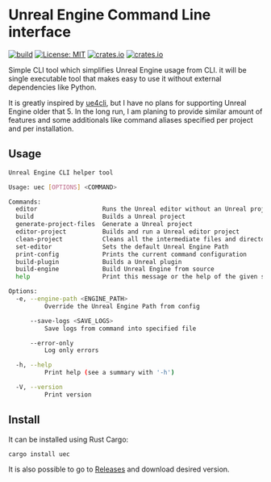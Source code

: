 # Unreal Engine Command Line interface

[![build](https://github.com/Leinnan/uec/actions/workflows/rust.yml/badge.svg)](https://github.com/Leinnan/uec/actions/workflows/rust.yml)
[![License: MIT](https://img.shields.io/badge/License-MIT-yellow.svg)](https://opensource.org/licenses/MIT)
[![crates.io](https://img.shields.io/crates/v/uec.svg)](https://crates.io/crates/uec)
[![crates.io](https://img.shields.io/crates/d/uec.svg)](https://crates.io/crates/uec)

Simple CLI tool which simplifies Unreal Engine usage from CLI. it will be single executable tool that makes easy to use it without external dependencies like Python.

It is greatly inspired by [ue4cli](https://github.com/adamrehn/ue4cli), but I have no plans for supporting Unreal Engine older that 5. In the long run, I am planing to provide similar amount of features and some additionals like command aliases specified per project and per installation.

## Usage

```sh
Unreal Engine CLI helper tool

Usage: uec [OPTIONS] <COMMAND>

Commands:
  editor                  Runs the Unreal editor without an Unreal project
  build                   Builds a Unreal project
  generate-project-files  Generate a Unreal project
  editor-project          Builds and run a Unreal editor project
  clean-project           Cleans all the intermediate files and directories from project
  set-editor              Sets the default Unreal Engine Path
  print-config            Prints the current command configuration
  build-plugin            Builds a Unreal plugin
  build-engine            Build Unreal Engine from source
  help                    Print this message or the help of the given subcommand(s)

Options:
  -e, --engine-path <ENGINE_PATH>
          Override the Unreal Engine Path from config

      --save-logs <SAVE_LOGS>
          Save logs from command into specified file

      --error-only
          Log only errors

  -h, --help
          Print help (see a summary with '-h')

  -V, --version
          Print version
```

## Install

It can be installed using Rust Cargo:

```sh
cargo install uec
```

It is also possible to go to [Releases](https://github.com/Leinnan/uec/releases) and download desired version.
